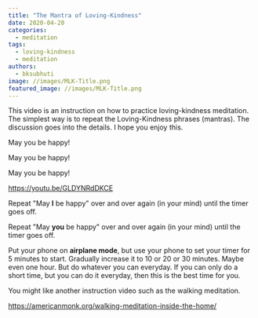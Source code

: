 ```yaml
---
title: "The Mantra of Loving-Kindness"
date: 2020-04-20
categories: 
  - meditation
tags: 
  - loving-kindness
  - meditation
authors: 
  - bksubhuti
image: //images/MLK-Title.png
featured_image: //images/MLK-Title.png
---
```


This video is an instruction on how to practice loving-kindness meditation. The simplest way is to repeat the Loving-Kindness phrases (mantras). The discussion goes into the details. I hope you enjoy this.

May you be happy!

May you be happy!

May you be happy!

https://youtu.be/GLDYNRdDKCE

Repeat "May **I** be happy" over and over again (in your mind) until the timer goes off.

Repeat "May **you** be happy" over and over again (in your mind) until the timer goes off.

Put your phone on **airplane mode**, but use your phone to set your timer for 5 minutes to start. Gradually increase it to 10 or 20 or 30 minutes. Maybe even one hour. But do whatever you can everyday. If you can only do a short time, but you can do it everyday, then this is the best time for you.

You might like another instruction video such as the walking meditation.

https://americanmonk.org/walking-meditation-inside-the-home/